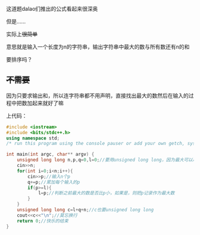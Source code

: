 这道题dalao们推出的公式看起来很深奥

但是……

实际上~~很简单~~

意思就是输入一个长度为n的字符串，输出字符串中最大的数与所有数还有n的和

要排序吗？

## ~~不需要~~

因为只要求输出和，所以连字符串都不用声明，直接找出最大的数然后在输入的过程中把数加起来就好了嘛

上代码：
```cpp
#include <iostream>
#include <bits/stdc++.h>
using namespace std; 
/* run this program using the console pauser or add your own getch, system("pause") or input loop */

int main(int argc, char** argv) {
	unsigned long long n,p,q=0,l=0;//要用unsigned long long，因为最大可以取到1000000000
	cin>>n;
	for(int i=0;i<n;i++){
		cin>>p;//输入n个p
		q+=p;//累加每个输入的p
		if(p>=l){
			l=p;//判断之前最大的数是否比p小，如果是，则把p记录作为最大数
		}
	}
	unsigned long long c=l+q+n;//c也要unsigned long long
	cout<<c<<"\n";//莫忘换行
	return 0;//快乐的结束
}
```


